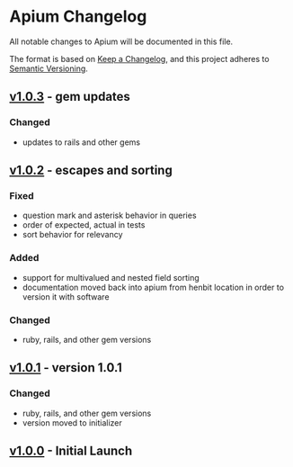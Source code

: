# Apium Changelog

All notable changes to Apium will be documented in this file.

The format is based on [Keep a Changelog](https://keepachangelog.com/en/1.0.0/),
and this project adheres to [Semantic
Versioning](https://semver.org/spec/v2.0.0.html).

<!-- Template - Please preserve this order of sections
## [Unreleased] - Brief description
[Unreleased]: https://github.com/CDRH/api/compare/v#.#.#...dev

### Fixed

### Added

### Changed

### Removed

### Migration

### Deprecated

### Contributors
-->

## [v1.0.3](https://github.com/CDRH/api/compare/v1.0.2...v1.0.3) - gem updates

### Changed
- updates to rails and other gems

## [v1.0.2](https://github.com/CDRH/api/compare/v1.0.1...v1.0.2) - escapes and sorting

### Fixed
- question mark and asterisk behavior in queries
- order of expected, actual in tests
- sort behavior for relevancy

### Added
- support for multivalued and nested field sorting
- documentation moved back into apium from henbit location in order to version it with software

### Changed
- ruby, rails, and other gem versions

## [v1.0.1](https://github.com/CDRH/api/compare/v1.00...v1.0.1) - version 1.0.1

### Changed
- ruby, rails, and other gem versions
- version moved to initializer

## [v1.0.0](https://github.com/CDRH/api/tree/v1.0.0) - Initial Launch
